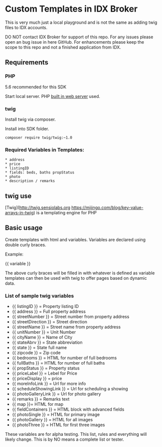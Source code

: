 # Custom Templates in IDX Broker

This is very much just a local playground and is not the same as adding twig files to IDX accounts.

DO NOT contact IDX Broker for support of this repo.
For any issues please open an bug issue in here GitHub.
For enhancements please keep the scope to this repo and not a finished application from IDX.

## Requirements

### PHP
5.6 recommended for this SDK

Start local server. PHP [built in web server](http://php.net/manual/en/features.commandline.webserver.php) used.

### twig

Install twig via composer.

Install into SDK folder.

`composer require twig/twig:~1.0`

### Required Variables in Templates:
    * address
    * price
    * listingID
    * fields: beds, baths propStatus
    * photo
    * description / remarks

## twig use
[Twig](http://twig.sensiolabs.org https://mijingo.com/blog/key-value-arrays-in-twig) is a templating engine for PHP

## Basic usage

Create templates with html and variables. Variables are declared using double curly braces.

Example:

{{ variable }}

The above curly braces will be filled in with whatever is defined as variable
templates can then be used with twig to offer pages based on dynamic data.

### List of sample twig variables

* {{ listingID }} = Property listing ID
* {{ address }} = Full property address
* {{ streetNumber }} = Street number from property address
* {{ streetDirection }} = Street direction
* {{ streetName }} = Street name from property address
* {{ unitNumber }} = Unit Number
* {{ cityName }} = Name of City
* {{ stateAbrv }} = State abbreviation
* {{ state }} = State full name
* {{ zipcode }} = Zip code
* {{ bedrooms }} = HTML for number of full bedrooms
* {{ fullBaths }} = HTML for number of full baths
* {{ propStatus }} = Property status
* {{ priceLabel }} = Lebel for Price
* {{ priceDisplay }} = price
* {{ moreInfoLink }} = Url for more info
* {{ scheduleShowingLink }} = Url for scheduling a showing
* {{ photoGalleryLink }} = Url for photo gallery
* {{ remarks }} = Remarks text
* {{ map }}= HTML for map
* {{ fieldContainers }} = HTML block with advanced fields
* {{ photoSingle }} = HTML for primary image
* {{ photoGallery }} = HTML for all images
* {{ photoThree }} = HTML for first three images

These variables are for alpha testing. This list, rules and everything will likely change. This is by NO means a complete list or tester.
